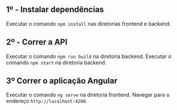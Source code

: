 ## 1º - Instalar dependências

Executar o comando `npm install` nas diretorias frontend e backend.

## 2º - Correr a API

Executar o comando `npm run build` na diretoria backend.
Executar o comando `npm start` na diretoria backend.

## 3º Correr o aplicação Angular

Executar o comando `ng serve` na diretoria frontend.
Navegar para o endereço `http://localhost:4200`.
